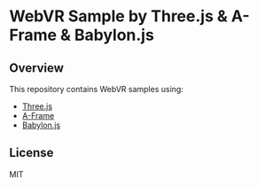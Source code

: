 # WebVR Sample by Three.js & A-Frame & Babylon.js
## Overview
This repository contains WebVR samples using:
- [Three.js](https://threejs.org/)
- [A-Frame](https://aframe.io/)
- [Babylon.js](https://www.babylonjs.com/)

## License
MIT